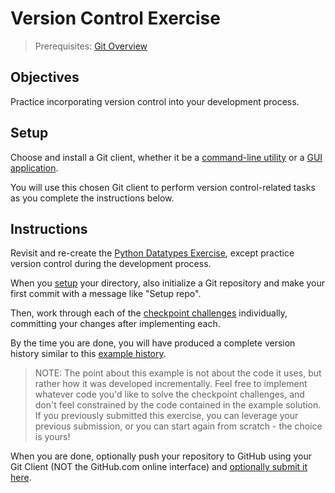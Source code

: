 # Version Control Exercise

> Prerequisites: [Git Overview](/notes/git/notes.md)

## Objectives

Practice incorporating version control into your development process.

## Setup

Choose and install a Git client, whether it be a [command-line utility](/notes/git/cli.md#installation) or a [GUI application](https://git-scm.com/downloads/guis).

You will use this chosen Git client to perform version control-related tasks as you complete the instructions below.

## Instructions

Revisit and re-create the [Python Datatypes Exercise](/exercises/python-datatypes/exercise.md), except practice version control during the development process.

When you [setup](/exercises/python-datatypes/exercise.md#setup) your directory, also initialize a Git repository and make your first commit with a message like "Setup repo".

Then, work through each of the [checkpoint challenges](/exercises/python-datatypes/exercise.md#checkpoints) individually, committing your changes after implementing each.

By the time you are done, you will have produced a complete version history similar to this [example history](https://github.com/s2t2/groceries-project/commits/master).

> NOTE: The point about this example is not about the code it uses, but rather how it was developed incrementally. Feel free to implement whatever code you'd like to solve the checkpoint challenges, and don't feel constrained by the code contained in the example solution. If you previously submitted this exercise, you can leverage your previous submission, or you can start again from scratch - the choice is yours!

When you are done, optionally push your repository to GitHub using your Git Client (NOT the GitHub.com online interface) and [optionally submit it here](submissions.csv).
